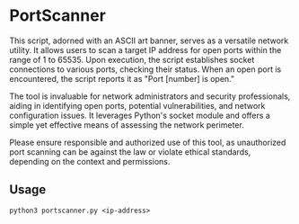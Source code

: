 # PortScanner #

This script, adorned with an ASCII art banner, serves as a versatile network utility. It allows users to scan a target IP address for open ports within the range of 1 to 65535. Upon execution, the script establishes socket connections to various ports, checking their status. When an open port is encountered, the script reports it as "Port [number] is open."

The tool is invaluable for network administrators and security professionals, aiding in identifying open ports, potential vulnerabilities, and network configuration issues. It leverages Python's socket module and offers a simple yet effective means of assessing the network perimeter.

Please ensure responsible and authorized use of this tool, as unauthorized port scanning can be against the law or violate ethical standards, depending on the context and permissions.

## Usage ##

```python3 portscanner.py <ip-address>```
